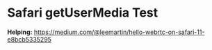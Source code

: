 # Safari getUserMedia Test



<strong>Helping:</strong> https://medium.com/@leemartin/hello-webrtc-on-safari-11-e8bcb5335295
